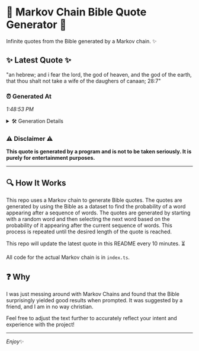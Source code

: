# 📖 Markov Chain Bible Quote Generator 📖

Infinite quotes from the Bible generated by a Markov chain. ✨

## ✨ Latest Quote ✨
"an hebrew; and i fear the lord, the god of heaven, and the god of the earth, that thou shalt not take a wife of the daughers of canaan; 28:7"

### ⏰ Generated At
*1:48:53 PM*

<details>
    <summary>🛠️ Generation Details</summary>
    <p>
        <strong>🌱 Seed:</strong> an<br>
        <strong>🔄 Iterations:</strong> 29<br>
        <strong>📜 Context History:</strong><br>[ an ]: hebrew;<br>[ an, hebrew; ]: and<br>[ an, hebrew;, and ]: i<br>[ an, hebrew;, and, i ]: fear<br>[ an, hebrew;, and, i, fear ]: the<br>[ an, hebrew;, and, i, fear, the ]: lord,<br>[ hebrew;, and, i, fear, the, lord, ]: the<br>[ and, i, fear, the, lord,, the ]: god<br>[ i, fear, the, lord,, the, god ]: of<br>[ fear, the, lord,, the, god, of ]: heaven,<br>[ the, lord,, the, god, of, heaven, ]: and<br>[ lord,, the, god, of, heaven,, and ]: the<br>[ the, god, of, heaven,, and, the ]: god<br>[ god, of, heaven,, and, the, god ]: of<br>[ of, heaven,, and, the, god, of ]: the<br>[ heaven,, and, the, god, of, the ]: earth,<br>[ and, the, god, of, the, earth, ]: that<br>[ the, god, of, the, earth,, that ]: thou<br>[ god, of, the, earth,, that, thou ]: shalt<br>[ of, the, earth,, that, thou, shalt ]: not<br>[ the, earth,, that, thou, shalt, not ]: take<br>[ earth,, that, thou, shalt, not, take ]: a<br>[ that, thou, shalt, not, take, a ]: wife<br>[ thou, shalt, not, take, a, wife ]: of<br>[ shalt, not, take, a, wife, of ]: the<br>[ not, take, a, wife, of, the ]: daughers<br>[ take, a, wife, of, the, daughers ]: of<br>[ a, wife, of, the, daughers, of ]: canaan;<br>[ wife, of, the, daughers, of, canaan; ]: 28:7<br>
    </p>
</details>

### ⚠️ Disclaimer ⚠️
**This quote is generated by a program and is not to be taken seriously. It is purely for entertainment purposes.**

---

## 🔍 How It Works

This repo uses a Markov chain to generate Bible quotes. The quotes are generated by using the Bible as a dataset to find the probability of a word appearing after a sequence of words. The quotes are generated by starting with a random word and then selecting the next word based on the probability of it appearing after the current sequence of words. This process is repeated until the desired length of the quote is reached.

This repo will update the latest quote in this README every 10 minutes. ⏳

All code for the actual Markov chain is in `index.ts`.

## ❓ Why

I was just messing around with Markov Chains and found that the Bible surprisingly yielded good results when prompted. 
It was suggested by a friend, and I am in no way christian.

Feel free to adjust the text further to accurately reflect your intent and experience with the project!

---

*Enjoy*✨
